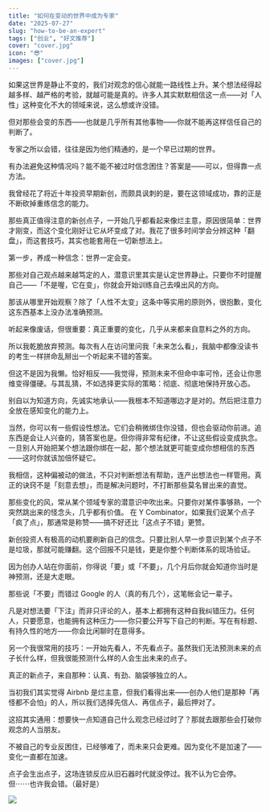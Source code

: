 ```yaml
---
title: "如何在变动的世界中成为专家"
date: "2025-07-27"
slug: "how-to-be-an-expert"
tags: ["创业", "好文推荐"]
cover: "cover.jpg"
icon: "😎"
images: ["cover.jpg"]
---
```

如果这世界是静止不变的，我们对观念的信心就能一路线性上升。某个想法经得起越多样、越严格的考验，就越可能是真的。许多人其实默默相信这一点——对「人性」这种变化不大的领域来说，这么想或许没错。



但对那些会变的东西——也就是几乎所有其他事物——你就不能再这样信任自己的判断了。



专家之所以会错，往往是因为他们精通的，是一个早已过期的世界。



有办法避免这种情况吗？能不能不被过时信念困住？答案是——可以，但得靠一点方法。



我曾经花了将近十年投资早期新创，而颇具讽刺的是，要在这领域成功，靠的正是不断砍掉重练信念的能力。



那些真正值得注意的新创点子，一开始几乎都看起来像烂主意，原因很简单：世界才刚变，而这个变化刚好让它从坏变成了对。我花了很多时间学会分辨这种「翻盘」，而这套技巧，其实也能套用在一切新想法上。



第一步，养成一种信念：世界一定会变。



那些对自己观点越来越笃定的人，潜意识里其实是认定世界静止。只要你不时提醒自己——「不是喔，它在变」，你就会开始训练自己去嗅出风的方向。



那该从哪里开始观察？除了「人性不太变」这条中等实用的原则外，很抱歉，变化这东西基本上没办法准确预测。



听起来像废话，但很重要：真正重要的变化，几乎从来都来自意料之外的方向。



所以我乾脆放弃预测。每次有人在访问里问我「未来怎么看」，我脑中都像没读书的考生一样拼命乱掰出一个听起来不错的答案。



但这不是因为我懒。恰好相反——我觉得，预测未来不但命中率可怜，还会让你思维变得僵硬。与其乱猜，不如选择更实际的策略：彻底、彻底地保持开放心态。



别自以为知道方向，先诚实地承认——我根本不知道哪边才是对的。然后把注意力全放在感知变化的能力上。



当然，你可以有一些假设性想法。它们会稍微绑住你没错，但也会驱动你前进。追东西是会让人兴奋的，猜答案也是。但你得非常有纪律，不让这些假设变成执念。
一旦别人开始把某个想法跟你绑在一起，那个想法就更可能变成你想相信的东西——这时你就该加倍怀疑它。



我相信，这种偏被动的做法，不只对判断想法有帮助，连产出想法也一样管用。真正的诀窍不是「刻意去想」，而是解决问题时，不打断那些莫名冒出来的直觉。



那些变化的风，常从某个领域专家的潜意识中吹出来。只要你对某件事够熟，一个突然跳出来的怪念头，几乎都有价值。
在 Y Combinator，如果我们说某个点子「疯了点」，那通常是称赞——搞不好还比「这点子不错」更赞。



新创投资人有极高的动机要刷新自己的信念。只要比别人早一步意识到某个点子不是垃圾，那就可能赚翻。这个回报不只是钱，更是你整个判断体系的现场验证。



因为创办人站在你面前，你得说「要」或「不要」，几个月后你就会知道你当时是神预测，还是大走眼。



那些说「不要」而错过 Google 的人（真的有几个），这笔帐会记一辈子。



凡是对想法要「下注」而非只评论的人，基本上都拥有这种自我纠错压力。任何人，只要愿意，也能拥有这种压力——你只要公开写下自己的判断。写在有标题、有持久性的地方——你会比闲聊时在意得多。



另一个我很常用的技巧：一开始先看人，不先看点子。虽然我们无法预测未来的点子长什么样，但我很能预测什么样的人会生出未来的点子。



真正的新点子，来自那种：认真、有劲、脑袋够独立的人。



当初我们其实觉得 Airbnb 是烂主意，但我们看得出来——创办人他们是那种「再怪都不会怕」的人，所以我们选择先信人、再信点子，最后押对了。



这招其实通用：想要快一点知道自己什么观念已经过时了？那就去跟那些会打破你观念的人当朋友。



不被自己的专业反困住，已经够难了，而未来只会更难。因为变化不是加速了——变化一直都在加速。



点子会生出点子，这场连锁反应从旧石器时代就没停过。我不认为它会停。
但⋯⋯也许我会错。（最好是）




![](https://prod-files-secure.s3.us-west-2.amazonaws.com/112d0858-5090-4d34-a606-b75eb8d65fd2/46476355-9cf3-4e99-9b7a-3531bc426380/1000202064.png?X-Amz-Algorithm=AWS4-HMAC-SHA256&X-Amz-Content-Sha256=UNSIGNED-PAYLOAD&X-Amz-Credential=ASIAZI2LB466S45HC5RZ%2F20250814%2Fus-west-2%2Fs3%2Faws4_request&X-Amz-Date=20250814T055000Z&X-Amz-Expires=3600&X-Amz-Security-Token=IQoJb3JpZ2luX2VjEPb%2F%2F%2F%2F%2F%2F%2F%2F%2F%2FwEaCXVzLXdlc3QtMiJHMEUCIQCg0Ha0%2BWPPRt%2Bvfhf7U4E8Hxpcb7AQayMXDecGeWINhwIgQENTauo3MP6uosL8o9YK1W66Vu9E1UEXuwPdrQsJkBQq%2FwMIPxAAGgw2Mzc0MjMxODM4MDUiDMdWGj3sXMJCJAHWaCrcA6ud85cCIWXWrGmDatXEc9DyAAA0yuNHHC3vsxVslUbF20XF%2BcZtZv9xVF2c0b%2BRsIUd0670sJcJ%2B0Nlk2qJXmJsvb0FCj%2B9ioEEWAZvZ6KwwdU2iCX2NzYNo7d%2BOSiEt9vLW%2BJAD1nlJNPmxtVrzM3xhtWQ9pON7KNeJ5TnDKFsyJveMhiG22szmEbxISuGHfx0xSxZ3hBheS5AF9O6WjU22UNZrlQfsGjYQLDqt424n6r7rrnxAI1jBPv8NGSiyBIt%2FUcc%2FbigsoDjOs3jwgUVkzVY54alWnf%2Bq%2BCSrLheEUP6qtFFCTmcIAPYpTw1MPGAjR2l52GPcx2DhE7D0hFp3FT6YNhyjTb7k0SCb8%2BgwGqa8Wcr1xPB5JtG5%2Bh2l5iDrYFIgwlmh2c4zaYkNfBM3obRv5moZyeYS1Jj%2FlcxL9EE6x7j4hkSutQnf2zgnF9FpISicVa2Mv2tBHOZ8RYjXb4kzWdsXDK0JLxWGsQp5FEz2vXSzjGfQPSEo%2ByFgLcDQxTEymXWnmWrg6DlqfBhD7K8oUa5yuxLtmlttwoMvklsn%2Bx7CseOd9Hu0%2F5DBm%2Bt6GXYZCvvYycAp58CViODU%2Fen3odgWepyQYZSDNgPczSFu64rgyPTAzs6MNju9cQGOqUBQP41efH%2BaBWukykFCdc2RSJDVFwaI5vyvNu4Pqe2Z7gDoVmaRIMKg1i6tHHTRaoSOTgTZg3cFdQhSWRNk%2FhWD12qj7nlI3FPdbF2PG74uPaEL0eWq7HWAt%2BOTAShPc2JNR5sxns5NEgMCF%2FkOuyt%2BzCbSwVVAB2vqxoBiDn3fpczBaFdCsvT32uRGePpIb2huzQilDqlcdStIbaYn8AAGcMN0DHr&X-Amz-Signature=9bf04cbfe9054e80c8850d8bef7a57af6b82c10ec6e744e3ae8d91a79629f3db&X-Amz-SignedHeaders=host&x-amz-checksum-mode=ENABLED&x-id=GetObject)

